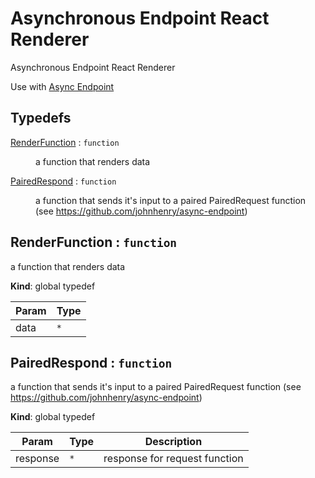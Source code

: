 # Asynchronous Endpoint React Renderer

Asynchronous Endpoint React Renderer

Use with [Async Endpoint](https://github.com/johnhenry/async-endpoint)

## Typedefs

<dl>
<dt><a href="#RenderFunction">RenderFunction</a> : <code>function</code></dt>
<dd><p>a function that renders data</p>
</dd>
<dt><a href="#PairedRespond">PairedRespond</a> : <code>function</code></dt>
<dd><p>a function that sends it&#39;s input to a paired PairedRequest function (see <a href="https://github.com/johnhenry/async-endpoint">https://github.com/johnhenry/async-endpoint</a>)</p>
</dd>
</dl>

<a name="RenderFunction"></a>

## RenderFunction : <code>function</code>
a function that renders data

**Kind**: global typedef  

| Param | Type |
| --- | --- |
| data | <code>\*</code> | 

<a name="PairedRespond"></a>

## PairedRespond : <code>function</code>
a function that sends it's input to a paired PairedRequest function (see https://github.com/johnhenry/async-endpoint)

**Kind**: global typedef  

| Param | Type | Description |
| --- | --- | --- |
| response | <code>\*</code> | response for request function |

